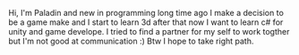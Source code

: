 Hi,
I'm Paladin and new in programming long time ago I make a decision to be a game make and I start to learn 3d after that now I want to learn c# for unity and game develope.
I tried to find a partner for my self to work togther but I'm not good at communication :) 
Btw I hope to take right path.
